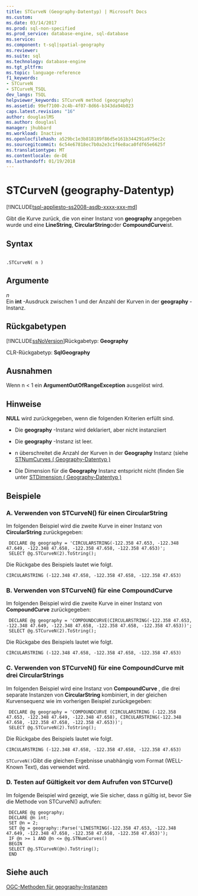 ```yaml
---
title: STCurveN (Geography-Datentyp) | Microsoft Docs
ms.custom: 
ms.date: 03/14/2017
ms.prod: sql-non-specified
ms.prod_service: database-engine, sql-database
ms.service: 
ms.component: t-sql|spatial-geography
ms.reviewer: 
ms.suite: sql
ms.technology: database-engine
ms.tgt_pltfrm: 
ms.topic: language-reference
f1_keywords:
- STCurveN
- STCurveN_TSQL
dev_langs: TSQL
helpviewer_keywords: STCurveN method (geography)
ms.assetid: 99ef7100-2c4b-4f07-8d66-b343da94b023
caps.latest.revision: "16"
author: douglaslMS
ms.author: douglasl
manager: jhubbard
ms.workload: Inactive
ms.openlocfilehash: a529bc1e3b818189f86d5e161b344291a975ec2c
ms.sourcegitcommit: 6c54e67818ec7b0a2e3c1f6e8aca0fdf65e6625f
ms.translationtype: MT
ms.contentlocale: de-DE
ms.lasthandoff: 01/19/2018
---
```

# <a name="stcurven-geography-data-type"></a>STCurveN (geography-Datentyp)
[!INCLUDE[tsql-appliesto-ss2008-asdb-xxxx-xxx-md](../../includes/tsql-appliesto-ss2008-asdb-xxxx-xxx-md.md)]

  Gibt die Kurve zurück, die von einer Instanz von **geography** angegeben wurde und eine **LineString**, **CircularString**oder **CompoundCurve**ist.  
  
## <a name="syntax"></a>Syntax  
  
```  
  
.STCurveN( n )  
```  
  
## <a name="arguments"></a>Argumente  
 *n*  
 Ein **int** -Ausdruck zwischen 1 und der Anzahl der Kurven in der **geography** -Instanz.  
  
## <a name="return-types"></a>Rückgabetypen  
 [!INCLUDE[ssNoVersion](../../includes/ssnoversion-md.md)]Rückgabetyp: **Geography**  
  
 CLR-Rückgabetyp: **SqlGeography**  
  
## <a name="exceptions"></a>Ausnahmen  
 Wenn n < 1 ein **ArgumentOutOfRangeException** ausgelöst wird.  
  
## <a name="remarks"></a>Hinweise  
 **NULL** wird zurückgegeben, wenn die folgenden Kriterien erfüllt sind.  
  
-   Die **geography** -Instanz wird deklariert, aber nicht instanziiert  
  
-   Die **geography** -Instanz ist leer.  
  
-   n überschreitet die Anzahl der Kurven in der **Geography** Instanz (siehe [STNumCurves &#40; Geography-Datentyp &#41;](../../t-sql/spatial-geography/stnumcurves-geography-data-type.md)  
  
-   Die Dimension für die **Geography** Instanz entspricht nicht (finden Sie unter [STDimension &#40; Geography-Datentyp &#41;](../../t-sql/spatial-geography/stdimension-geography-data-type.md)  
  
## <a name="examples"></a>Beispiele  
  
### <a name="a-using-stcurven-on-a-circularstring"></a>A. Verwenden von STCurveN() für einen CircularString  
 Im folgenden Beispiel wird die zweite Kurve in einer Instanz von **CircularString** zurückgegeben:  
  
```
 DECLARE @g geography = 'CIRCULARSTRING(-122.358 47.653, -122.348 47.649, -122.348 47.658, -122.358 47.658, -122.358 47.653)';  
 SELECT @g.STCurveN(2).ToString();
 ```  
  
 Die Rückgabe des Beispiels lautet wie folgt.  
  
 `CIRCULARSTRING (-122.348 47.658, -122.358 47.658, -122.358 47.653)`  
  
### <a name="b-using-stcurven-on-a-compoundcurve"></a>B. Verwenden von STCurveN() für eine CompoundCurve  
 Im folgenden Beispiel wird die zweite Kurve in einer Instanz von **CompoundCurve** zurückgegeben:  
  
```
 DECLARE @g geography = 'COMPOUNDCURVE(CIRCULARSTRING(-122.358 47.653, -122.348 47.649, -122.348 47.658, -122.358 47.658, -122.358 47.653))';  
 SELECT @g.STCurveN(2).ToString();
 ```  
  
 Die Rückgabe des Beispiels lautet wie folgt.  
  
 `CIRCULARSTRING (-122.348 47.658, -122.358 47.658, -122.358 47.653)`  
  
### <a name="c-using-stcurven-on-a-compoundcurve-containing-three-circularstrings"></a>C. Verwenden von STCurveN() für eine CompoundCurve mit drei CircularStrings  
 Im folgenden Beispiel wird eine Instanz von **CompoundCurve** , die drei separate Instanzen von **CircularString** kombiniert, in der gleichen Kurvensequenz wie im vorherigen Beispiel zurückgegeben:  
  
```
 DECLARE @g geography = 'COMPOUNDCURVE (CIRCULARSTRING (-122.358 47.653, -122.348 47.649, -122.348 47.658), CIRCULARSTRING(-122.348 47.658, -122.358 47.658, -122.358 47.653))';  
 SELECT @g.STCurveN(2).ToString();
 ```  
  
 Die Rückgabe des Beispiels lautet wie folgt.  
  
 `CIRCULARSTRING (-122.348 47.658, -122.358 47.658, -122.358 47.653)`  
  
 `STCurveN()`Gibt die gleichen Ergebnisse unabhängig vom Format (WELL-Known Text), das verwendet wird.  
  
### <a name="d-testing-for-validity-before-calling-stcurve"></a>D. Testen auf Gültigkeit vor dem Aufrufen von STCurve()  
 Im folgende Beispiel wird gezeigt, wie Sie sicher, dass  *n*  gültig ist, bevor Sie die Methode von STCurveN() aufrufen:  
  
```
 DECLARE @g geography;  
 DECLARE @n int;  
 SET @n = 2;  
 SET @g = geography::Parse('LINESTRING(-122.358 47.653, -122.348 47.649, -122.348 47.658, -122.358 47.658, -122.358 47.653)');  
 IF @n >= 1 AND @n <= @g.STNumCurves()  
 BEGIN  
 SELECT @g.STCurveN(@n).ToString();  
 END
  ```  
  
## <a name="see-also"></a>Siehe auch  
 [OGC-Methoden für geography-Instanzen](../../t-sql/spatial-geography/ogc-methods-on-geography-instances.md)  
  
  

